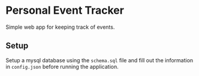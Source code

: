 # Personal Event Tracker
Simple web app for keeping track of events.

## Setup
Setup a mysql database using the `schema.sql` file and fill out the information in `config.json` before running the application.